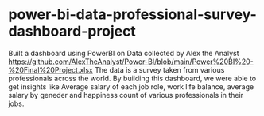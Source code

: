 # power-bi-data-professional-survey-dashboard-project
Built a dashboard using PowerBI on Data collected by Alex the Analyst https://github.com/AlexTheAnalyst/Power-BI/blob/main/Power%20BI%20-%20Final%20Project.xlsx
The data is a survey taken from various professionals across the world. By building this dashboard, we were able to get insights like Average salary of each job role, work life balance, average salary by geneder and happiness count of various professionals in their jobs. 
